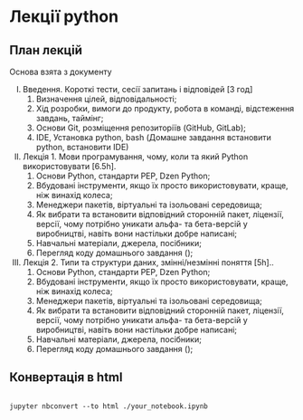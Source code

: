 <h1> Лекції python </h1>

<h2> План лекцій</h2>

Основа взята з <a src="https://docs.google.com/document/d/1SgVPHOoGtm_hdNZP5YL_zCDlT11F-SY0_fnqGdfj2-U/edit">документу</a>

<ul>
  <li type="I">Введення. Короткі тести, сесії запитань і відповідей [3 год]
    <ol>
      <li type="1">Визначення цілей, відповідальності;</li>
      <li type="1">Хід розробки, вимоги до продукту, робота в команді, відстеження завдань, таймінг;</li>
      <li type="1">Основи Git, розміщення репозиторіїв (GitHub, GitLab);</li>
      <li type="1">IDE, Установка python, bash (Домашне завдання встановити python, встановити IDE)</li>
    </ol>
  </li>

  <li type="I">Лекція 1. Мови програмування, чому, коли та який Python використовувати [6.5h].
    <ol>
      <li type="1">Основи Python, стандарти PEP, Dzen Python;</li>
      <li type="1">Вбудовані інструменти, якщо їх просто використовувати, краще, ніж винахід колеса;</li>
      <li type="1">Менеджери пакетів, віртуальні та ізольовані середовища;</li>
      <li type="1">Як вибрати та встановити відповідний сторонній пакет, ліцензії, версії, чому потрібно уникати альфа- та бета-версій у виробництві, навіть вони настільки добре написані;</li>
      <li type="1">Навчальні матеріали, джерела, посібники;</li>
      <li type="1">Перегляд коду домашнього завдання ();</li>
    </ol>
  </li>


  <li type="I">Лекція 2. Типи та структури даних, змінні/незмінні поняття [5h]..
    <ol>
      <li type="1">Основи Python, стандарти PEP, Dzen Python;</li>
      <li type="1">Вбудовані інструменти, якщо їх просто використовувати, краще, ніж винахід колеса;</li>
      <li type="1">Менеджери пакетів, віртуальні та ізольовані середовища;</li>
      <li type="1">Як вибрати та встановити відповідний сторонній пакет, ліцензії, версії, чому потрібно уникати альфа- та бета-версій у виробництві, навіть вони настільки добре написані;</li>
      <li type="1">Навчальні матеріали, джерела, посібники;</li>
      <li type="1">Перегляд коду домашнього завдання ();</li>
    </ol>
  </li>
    

  
</ul>




<h2> Конвертація в html </h2>

<code>
jupyter nbconvert --to html ./your_notebook.ipynb
</code>